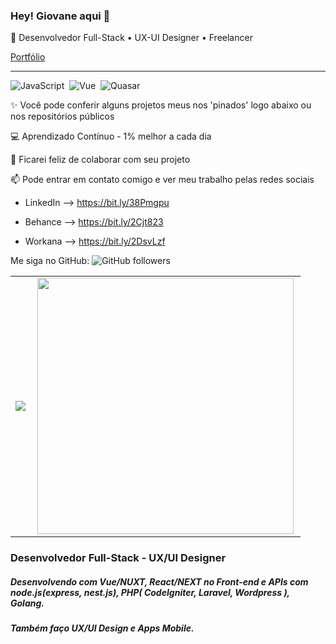 ### Hey! Giovane aqui 👋
  
🔭 Desenvolvedor Full-Stack • UX-UI Designer • Freelancer

[Portfólio](https://www.giovane.dev/)&nbsp;

***

![JavaScript](https://img.shields.io/badge/-JavaScript-FEAE32?style=flat&logoColor=fff&logo=javascript)&nbsp;
![Vue](https://img.shields.io/badge/-Vue.js-41BA82?style=flat&logoColor=fff&logo=vue.js)&nbsp;
![Quasar](https://img.shields.io/badge/-Quasar-1976D1?style=flat&logoColor=fff&logo=quasar)&nbsp;


✨ Você pode conferir alguns projetos meus nos 'pinados' logo abaixo ou nos repositórios públicos <br>

💻 Aprendizado Contínuo - 1% melhor a cada dia<br>

👯 Ficarei feliz de colaborar com seu projeto

📫 Pode entrar em contato comigo e ver meu trabalho pelas redes sociais

- LinkedIn --> https://bit.ly/38Pmgpu

- Behance --> https://bit.ly/2Cjt823

- Workana --> https://bit.ly/2DsvLzf

Me siga no GitHub:
![GitHub followers](https://img.shields.io/github/followers/GiovaneVerbinnen?label=GiovaneVerbinnen&style=social)



<center>
  <table style="border:none;">
    <tr>
        <td><img heigth="100% auto;" align="left" src="https://github-readme-stats.vercel.app/api?username=GiovaneVerbinnen&theme=blueberry&include_all_commits=true&count_private=true"/></td>
       <td><img width="410px" align="left" src="https://github-readme-stats.vercel.app/api/top-langs/?username=GiovaneVerbinnen&layout=compact&theme=blueberry" /></td>
    </tr>  
  </table>
</center>  

 <h3 >Desenvolvedor Full-Stack - UX/UI Designer</h3>
     <h5>  Desenvolvendo com Vue/NUXT, React/NEXT no Front-end e APIs com node.js(express, nest.js), PHP( CodeIgniter, Laravel, Wordpress ), Golang.</h5>
     <h5>  Também faço UX/UI Design e Apps Mobile.</h5>


